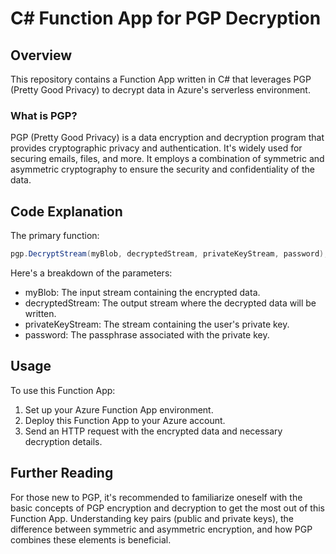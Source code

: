 # C# Function App for PGP Decryption

## Overview

This repository contains a Function App written in C# that leverages PGP (Pretty Good Privacy) to decrypt data in Azure's serverless environment. 

### What is PGP?

PGP (Pretty Good Privacy) is a data encryption and decryption program that provides cryptographic privacy and authentication. It's widely used for securing emails, files, and more. It employs a combination of symmetric and asymmetric cryptography to ensure the security and confidentiality of the data.

## Code Explanation

The primary function:

```csharp
pgp.DecryptStream(myBlob, decryptedStream, privateKeyStream, password);
```

Here's a breakdown of the parameters:

- myBlob: The input stream containing the encrypted data.
- decryptedStream: The output stream where the decrypted data will be written.
- privateKeyStream: The stream containing the user's private key.
- password: The passphrase associated with the private key.

## Usage
To use this Function App:

1. Set up your Azure Function App environment.
2. Deploy this Function App to your Azure account.
3. Send an HTTP request with the encrypted data and necessary decryption details.

## Further Reading
For those new to PGP, it's recommended to familiarize oneself with the basic concepts of PGP encryption and decryption to get the most out of this Function App. Understanding key pairs (public and private keys), the difference between symmetric and asymmetric encryption, and how PGP combines these elements is beneficial.